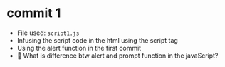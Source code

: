 # commit 1

- File used: `script1.js`
- Infusing the script code in the html using the script tag
- Using the alert function in the first commit 
- 🤔 What is difference btw alert and prompt function in the javaScript? 